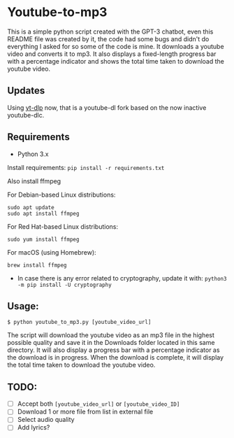 # Youtube-to-mp3

This is a simple python script created with the GPT-3 chatbot, even this README file was created by it, the code had some bugs and didn't do everything I asked for so some of the code is mine. It downloads a youtube video and converts it to mp3. It also displays a fixed-length progress bar with a percentage indicator and shows the total time taken to download the youtube video.

## Updates
Using [yt-dlp](https://github.com/yt-dlp/yt-dlp) now, that is a youtube-dl fork based on the now inactive youtube-dlc.

## Requirements

* Python 3.x

Install requirements:
`pip install -r requirements.txt`

Also install ffmpeg

For Debian-based Linux distributions:
```
sudo apt update
sudo apt install ffmpeg
```

For Red Hat-based Linux distributions:
```
sudo yum install ffmpeg
```

For macOS (using Homebrew):
```
brew install ffmpeg
```

* In case there is any error related to cryptography, update it with: `python3 -m pip install -U cryptography`

## Usage:

`$ python youtube_to_mp3.py [youtube_video_url]`

The script will download the youtube video as an mp3 file in the highest possible quality and save it 
in the Downloads folder located in this same directory. It will also display a progress bar with a percentage indicator as the download is in progress. When the download is complete, it will display the total time taken to download the youtube video.

## TODO:

- [ ] Accept both `[youtube_video_url]` or `[youtube_video_ID]`
- [ ] Download 1 or more file from list in external file
- [ ] Select audio quality
- [ ] Add lyrics?